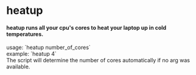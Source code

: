 # heatup
#### heatup runs all your cpu's cores to heat your laptop up in cold temperatures.</br>
</hr>
usage: `heatup number_of_cores` </br>
example: `heatup 4`</br>
The script will determine the number of cores automatically if no arg was available.

